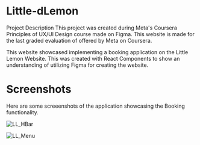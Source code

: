 # Little-dLemon

Project Description
This project was created during Meta's Coursera Principles of UX/UI Design course made on Figma. This website is made for the last graded evaluation of offered by Meta on Coursera.

This website showcased implementing a booking application on the Little Lemon Website. This was created with React Components to show an understanding of utilizing Figma for creating the website.


# Screenshots

Here are some screeenshots of the application showcasing the Booking functionality.



![LL_HBar](https://github.com/Ranz00/Little-dLemon/assets/114017873/e66dd4f8-daf5-4a3e-a53d-a9cf1fefdbf3)




![LL_Menu](https://github.com/Ranz00/Little-dLemon/assets/114017873/f1374b45-44b5-4977-bcf1-cc9ed494fd47)
